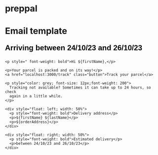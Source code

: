 # preppal
# Email template
  <!DOCTYPE html>
<html>
  <head>
    <style>
      @import url("https://fonts.googleapis.com/css2?family=Montserrat:wght@200;400;600&display=swap");
      .button {
        background-color: #000;
        color: #fff;
        padding: 12px 24px;
        text-decoration: none;
        font-family: 'Montserrat', sans-serif;
        cursor: pointer;
      }
      p {
        font-size: 16px;
        font-family: 'Montserrat', sans-serif;
        color: #000000;
      }
      html {
        max-width: 700px;
        font-family: 'Montserrat', sans-serif;
      }
    </style>
  </head>
  <body>
    <p style="font-size: 24px; font-weight: bold">
      Arriving between 24/10/23 and 26/10/23
    </p>

    <p style=" font-weight: bold">Hi ${firstName},</p>

    <p>Your parcel is packed and on its way!</p>
    <a href="localhost:3000/track" class="button">Track your parcel</a>

    <p style="color: grey; font-size: 12px;font-weight: 200">
      Tracking not available? Sometimes it can take up to 24 hours, so check
      again in a little while.
    </p>

    <div style="float: left; width: 50%">
      <p style="font-weight: bold">Delivery address</p>
      <p>${firstName} ${lastName}</p>
      <p>${orderAddress}</p>
    </div>

    <div style="float: right; width: 50%">
      <p style="font-weight: bold">Estimated delivery</p>
      <p>between 24/10/23 and 26/10/23</p>
    </div>
  </body>
</html>
